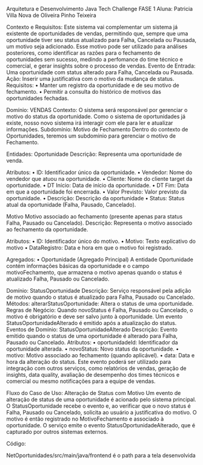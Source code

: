 Arquitetura e Desenvolvimento Java
Tech Challenge FASE 1
Aluna: Patricia Villa Nova de Oliveira Pinho Teixeira

Contexto e Requisitos:
Este sistema vai complementar um sistema já existente de oportunidades de vendas, permitindo que, sempre que uma oportunidade tiver seu status atualizado para Falha, Cancelada ou Pausada, um motivo seja adicionado. Esse motivo pode ser utilizado para análises posteriores, como identificar as razões para o fechamento de oportunidades sem sucesso, medindo a perfomance do time técnico e comercial, e gerar insights sobre o processo de vendas. 
Evento de Entrada: Uma oportunidade com status alterado para Falha, Cancelada ou Pausada.
Ação: Inserir uma justificativa com o motivo da mudança de status.
Requisitos: 
•	Manter um registro da oportunidade e de seu motivo de fechamento.
•	Permitir a consulta do histórico de motivos das oportunidades fechadas.

Domínio: VENDAS
Contexto:
O sistema será responsável por gerenciar o motivo do status da oportunidade. Como o sistema de oportunidades já existe, nosso novo sistema irá interagir com ele para ler e atualizar informações. 
Subdomínio: Motivo de Fechamento 
Dentro do contexto de Oportunidades, teremos um subdominio para gerenciar o motivo de Fechamento.

Entidades:
Oportunidade
Descrição: Representa uma oportunidade de venda.

Atributos:
•	ID: Identificador único da oportunidade.
•	Vendedor: Nome do vendedor que atuou na oportunidade.
•	Cliente: Nome do cliente target da oportunidade.
•	DT Início: Data de início da oportunidade.
•	DT Fim: Data em que a oportunidade foi encerrada.
•	Valor Previsto: Valor previsto da oportunidade.
•	Descrição: Descrição da oportunidade
•	Status: Status atual da oportunidade (Falha, Pausado, Cancelado).

Motivo
Motivo associado ao fechamento (presente apenas para status Falha, Pausado ou Cancelado).
Descrição: Representa o motivo associado ao fechamento da oportunidade.

Atributos:
•	ID: Identificador único do motivo.
•	Motivo: Texto explicativo do motivo 
•	DataRegistro: Data e hora em que o motivo foi registrado.

Agregados:
•	Oportunidade (Agregado Principal)
A entidade Oportunidade contém informações básicas da oportunidade e o campo motivoFechamento, que armazena o motivo apenas quando o status é atualizado Falha, Pausado ou Cancelado.

Domínio:
StatusOportunidade
Descrição: Serviço responsável pela adição de motivo quando o status é atualizado para Falha, Pausado ou Cancelado.
Métodos:
alterarStatusOportunidade: 
Altera o status de uma oportunidade.
Regras de Negócio:
Quando novoStatus é Falha, Pausado ou Cancelado, o motivo é obrigatório e deve ser salvo junto à oportunidade.
Um evento StatusOportunidadeAlterado é emitido após a atualização do status.
Eventos de Domínio:
StatusOportunidadeAlterado
Descrição: Evento emitido quando o status de uma oportunidade é alterado para Falha, Pausado ou Cancelado.
Atributos:
•	oportunidadeId: Identificador da oportunidade alterada.
•	novoStatus: Novo status da oportunidade.
•	motivo: Motivo associado ao fechamento (quando aplicável).
•	data: Data e hora da alteração do status.
Este evento poderá ser utilizado para integração com outros serviços, como relatórios de vendas, geração de insights, data quality, avaliação de desempenho dos times técnicos e comercial ou mesmo notificações para a equipe de vendas.

Fluxo do Caso de Uso: Alteração de Status com Motivo
Um evento de alteração de status de uma oportunidade é acionado pelo sistema principal.
O StatusOportunidade recebe o evento e, ao verificar que o novo status é Falha, Pausado ou Cancelado, solicita ao usuário a justificativa do motivo.
O motivo é então registrado no MotivoFechamento e associado à oportunidade.
O serviço emite o evento StatusOportunidadeAlterado, que é capturado por outros sistemas externos.

Código:

NetOportunidades/src/main/java/frontend é o path para a tela desenvolvida
